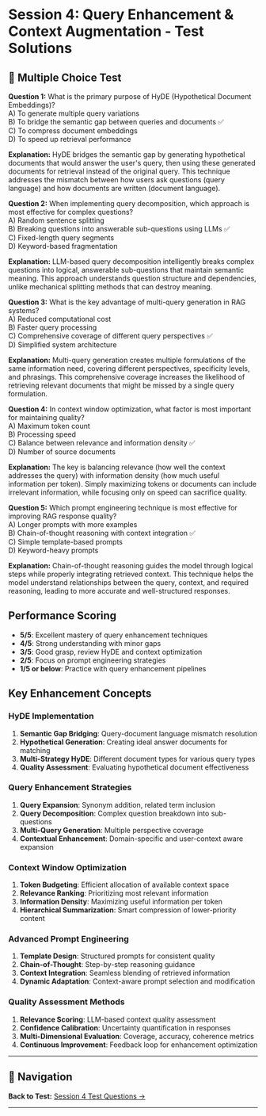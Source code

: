 # Session 4: Query Enhancement & Context Augmentation - Test Solutions

## 📝 Multiple Choice Test

**Question 1:** What is the primary purpose of HyDE (Hypothetical Document Embeddings)?  
A) To generate multiple query variations  
B) To bridge the semantic gap between queries and documents ✅  
C) To compress document embeddings  
D) To speed up retrieval performance  

**Explanation:** HyDE bridges the semantic gap by generating hypothetical documents that would answer the user's query, then using these generated documents for retrieval instead of the original query. This technique addresses the mismatch between how users ask questions (query language) and how documents are written (document language).

**Question 2:** When implementing query decomposition, which approach is most effective for complex questions?  
A) Random sentence splitting  
B) Breaking questions into answerable sub-questions using LLMs ✅  
C) Fixed-length query segments  
D) Keyword-based fragmentation  

**Explanation:** LLM-based query decomposition intelligently breaks complex questions into logical, answerable sub-questions that maintain semantic meaning. This approach understands question structure and dependencies, unlike mechanical splitting methods that can destroy meaning.

**Question 3:** What is the key advantage of multi-query generation in RAG systems?  
A) Reduced computational cost  
B) Faster query processing  
C) Comprehensive coverage of different query perspectives ✅  
D) Simplified system architecture  

**Explanation:** Multi-query generation creates multiple formulations of the same information need, covering different perspectives, specificity levels, and phrasings. This comprehensive coverage increases the likelihood of retrieving relevant documents that might be missed by a single query formulation.

**Question 4:** In context window optimization, what factor is most important for maintaining quality?  
A) Maximum token count  
B) Processing speed  
C) Balance between relevance and information density ✅  
D) Number of source documents  

**Explanation:** The key is balancing relevance (how well the context addresses the query) with information density (how much useful information per token). Simply maximizing tokens or documents can include irrelevant information, while focusing only on speed can sacrifice quality.

**Question 5:** Which prompt engineering technique is most effective for improving RAG response quality?  
A) Longer prompts with more examples  
B) Chain-of-thought reasoning with context integration ✅  
C) Simple template-based prompts  
D) Keyword-heavy prompts  

**Explanation:** Chain-of-thought reasoning guides the model through logical steps while properly integrating retrieved context. This technique helps the model understand relationships between the query, context, and required reasoning, leading to more accurate and well-structured responses.

## Performance Scoring

- **5/5**: Excellent mastery of query enhancement techniques  
- **4/5**: Strong understanding with minor gaps  
- **3/5**: Good grasp, review HyDE and context optimization  
- **2/5**: Focus on prompt engineering strategies  
- **1/5 or below**: Practice with query enhancement pipelines  

## Key Enhancement Concepts

### HyDE Implementation

1. **Semantic Gap Bridging**: Query-document language mismatch resolution  
2. **Hypothetical Generation**: Creating ideal answer documents for matching  
3. **Multi-Strategy HyDE**: Different document types for various query types  
4. **Quality Assessment**: Evaluating hypothetical document effectiveness  

### Query Enhancement Strategies

1. **Query Expansion**: Synonym addition, related term inclusion  
2. **Query Decomposition**: Complex question breakdown into sub-questions  
3. **Multi-Query Generation**: Multiple perspective coverage  
4. **Contextual Enhancement**: Domain-specific and user-context aware expansion  

### Context Window Optimization

1. **Token Budgeting**: Efficient allocation of available context space  
2. **Relevance Ranking**: Prioritizing most relevant information  
3. **Information Density**: Maximizing useful information per token  
4. **Hierarchical Summarization**: Smart compression of lower-priority content  

### Advanced Prompt Engineering

1. **Template Design**: Structured prompts for consistent quality  
2. **Chain-of-Thought**: Step-by-step reasoning guidance  
3. **Context Integration**: Seamless blending of retrieved information  
4. **Dynamic Adaptation**: Context-aware prompt selection and modification  

### Quality Assessment Methods

1. **Relevance Scoring**: LLM-based context quality assessment  
2. **Confidence Calibration**: Uncertainty quantification in responses  
3. **Multi-Dimensional Evaluation**: Coverage, accuracy, coherence metrics  
4. **Continuous Improvement**: Feedback loop for enhancement optimization

---

## 🧭 Navigation

**Back to Test:** [Session 4 Test Questions →](Session4_*.md#multiple-choice-test)

---
